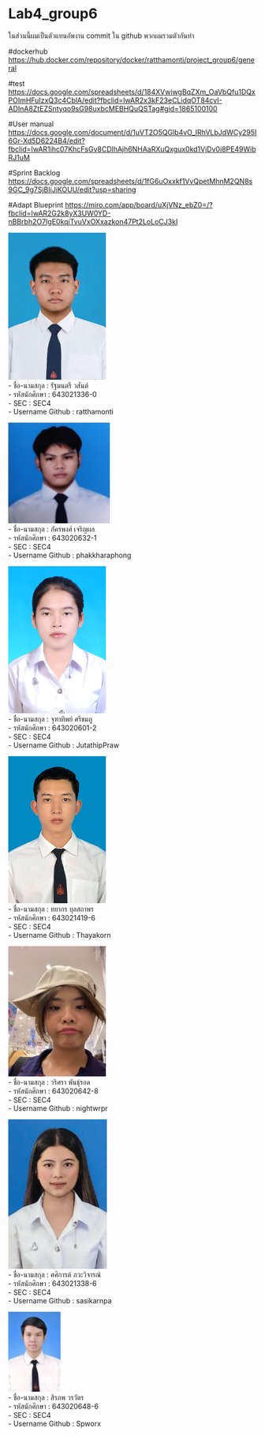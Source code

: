 # Lab4_group6

ในส่วนนี้ผมเป็นตัวแทนอัพงาน commit  ใน github พวกผมรวมตัวกันทำ 

#dockerhub
https://hub.docker.com/repository/docker/ratthamonti/project_group6/general

#test
https://docs.google.com/spreadsheets/d/184XVwiwgBqZXm_OaVbQfu1DQxPOImHFuIzxQ3c4CblA/edit?fbclid=IwAR2x3kF23eCLidqOT84cvI-ADInA8ZtEZSntyqo9sG98uxbcMEBHQuQSTag#gid=1865100100

#User manual
https://docs.google.com/document/d/1uVT2O5QGlb4vO_IRhVLbJdWCy295I6Gr-Xd5D6224B4/edit?fbclid=IwAR1ihc07KhcFsGv8CDlhAjh6NHAaRXuQxgux0kd1VjDv0i8PE49WibRJ1uM

#Sprint Backlog
https://docs.google.com/spreadsheets/d/1fG6uOxxkf1VvQpetMhnM2QN8s9GC_9g7SjBIiJiKOUU/edit?usp=sharing

#Adapt Blueprint
https://miro.com/app/board/uXjVNz_ebZ0=/?fbclid=IwAR2G2k8yX3UW0YD-nBBrbh2O7IgE0kqjTvuVxOXxazkon47Pt2LoLoCJ3kI

![รูปภาพของผู้เขียน](./media/ratthamonti.jpg)
<br>- ชื่อ-นามสกุล  : รัฐมนตรี วสันต์
<br>- รหัสนักศึกษา  : 643021336-0
<br>- SEC : SEC4
<br>- Username Github : ratthamonti

![รูปภาพของผู้เขียน](./media/nuy.jpg)
<br>- ชื่อ-นามสกุล  : ภัครพงศ์ เจริญผล 
<br>- รหัสนักศึกษา  : 643020632-1
<br>- SEC : SEC4
<br>- Username Github : phakkharaphong

![รูปภาพของผู้เขียน](./media/jutathip.jpg)
<br>- ชื่อ-นามสกุล  : จุฑาทิพย์ ศรีชมภู
<br>- รหัสนักศึกษา  : 643020601-2
<br>- SEC : SEC4
<br>- Username Github : JutathipPraw

![รูปภาพของผู้เขียน](./media/Thayakorn.jpg)
<br>- ชื่อ-นามสกุล  : ทยากร บุลสถาพร
<br>- รหัสนักศึกษา  : 643021419-6
<br>- SEC : SEC4
<br>- Username Github : Thayakorn 

![รูปภาพของผู้เขียน](./media/night.jpg)
<br>- ชื่อ-นามสกุล  : วริศรา พันธุ์รอด
<br>- รหัสนักศึกษา  : 643020642-8
<br>- SEC : SEC4
<br>- Username Github : nightwrpr

![รูปภาพของผู้เขียน](./media/sasikarn.jpg)
<br>- ชื่อ-นามสกุล  : ศศิการต์ ภวะวิจารณ์
<br>- รหัสนักศึกษา  : 643021338-6
<br>- SEC : SEC4
<br>- Username Github : sasikarnpa

![รูปภาพของผู้เขียน](./media/siriphob.jpg)
<br>- ชื่อ-นามสกุล  : สิรภพ วรวัตร
<br>- รหัสนักศึกษา  : 643020648-6
<br>- SEC : SEC4
<br>- Username Github : Spworx
